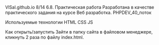 
VlSal.github.io
8/14  6.8. Практическая работа
Разработана в качестве практического задания на курсе Веб разработка. PHPDEV_40_поток

Используемые технологии
HTML
CSS
JS

Как открыть/запустить
Зайти в папку сайта в файловом менеджере, кликнуть 2 раза по файлу index.html.
